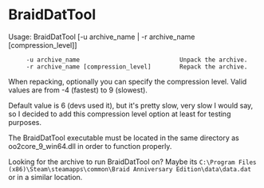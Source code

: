 # BraidDatTool

Usage: BraidDatTool [-u archive_name | -r archive_name [compression_level]]

```
	 -u archive_name                            Unpack the archive. 
	 -r archive_name [compression_level]        Repack the archive.
```

When repacking, optionally you can specify the compression level. Valid values are from -4 (fastest) to 9 (slowest).

Default value is 6 (devs used it), but it's pretty slow, very slow I would say, so I decided to add this compression level option at least for testing purposes.

The BraidDatTool executable must be located in the same directory as oo2core_9_win64.dll in order to function properly.

Looking for the archive to run BraidDatTool on? Maybe its `C:\Program Files (x86)\Steam\steamapps\common\Braid Anniversary Edition\data\data.dat` or in a similar location.
